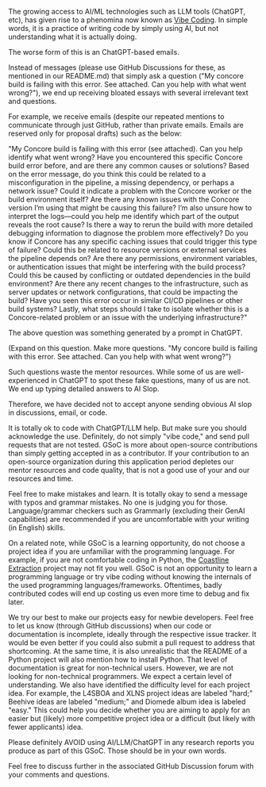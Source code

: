 The growing access to AI/ML technologies such as LLM tools (ChatGPT, etc), has given rise to a phenomina now known as [Vibe Coding](https://en.wikipedia.org/wiki/Vibe_coding). In simple words, it is a practice of writing code by simply using AI, but not understanding what it is actually doing.

The worse form of this is an ChatGPT-based emails.

Instead of messages (please use GitHub Discussions for these, as mentioned in our README.md) that simply ask a question ("My concore build is failing with this error. See attached. Can you help with what went wrong?"), we end up receiving bloated essays with several irrelevant text and questions.


For example, we receive emails (despite our repeated mentions to communicate through just GitHub, rather than private emails. Emails are reserved only for proposal drafts) such as the below:

"My Concore build is failing with this error (see attached). Can you help identify what went wrong? Have you encountered this specific Concore build error before, and are there any common causes or solutions? Based on the error message, do you think this could be related to a misconfiguration in the pipeline, a missing dependency, or perhaps a network issue? Could it indicate a problem with the Concore worker or the build environment itself? Are there any known issues with the Concore version I’m using that might be causing this failure? I’m also unsure how to interpret the logs—could you help me identify which part of the output reveals the root cause? Is there a way to rerun the build with more detailed debugging information to diagnose the problem more effectively? Do you know if Concore has any specific caching issues that could trigger this type of failure? Could this be related to resource versions or external services the pipeline depends on? Are there any permissions, environment variables, or authentication issues that might be interfering with the build process? Could this be caused by conflicting or outdated dependencies in the build environment? Are there any recent changes to the infrastructure, such as server updates or network configurations, that could be impacting the build? Have you seen this error occur in similar CI/CD pipelines or other build systems? Lastly, what steps should I take to isolate whether this is a Concore-related problem or an issue with the underlying infrastructure?"


The above question was something generated by a prompt in ChatGPT.

(Expand on this question. Make more questions. "My concore build is failing with this error. See attached. Can you help with what went wrong?")

Such questions waste the mentor resources. While some of us are well-experienced in ChatGPT to spot these fake questions, many of us are not. We end up typing detailed answers to AI Slop.

Therefore, we have decided not to accept anyone sending obvious AI slop in discussions, email, or code.

It is totally ok to code with ChatGPT/LLM help. But make sure you should acknowledge the use. Definitely, do not simply "vibe code," and send pull requests that are not tested. GSoC is more about open-source contributions than simply getting accepted in as a contributor. If your contribution to an open-source organization during this application period depletes our mentor resources and code quality, that is not a good use of your and our resources and time.

Feel free to make mistakes and learn. It is totally okay to send a message with typos and grammar mistakes. No one is judging you for those. Language/grammar checkers such as Grammarly (excluding their GenAI capabilities) are recommended if you are uncomfortable with your writing (in English) skills. 

On a related note, while GSoC is a learning opportunity, do not choose a project idea if you are unfamiliar with the programming language. For example, if you are not comfortable coding in Python, the [Coastline Extraction](https://github.com/fwitmer/CoastlineExtraction) project may not fit you well. GSoC is not an opportunity to learn a programming language or try vibe coding without knowing the internals of the used programming languages/frameworks. Oftentimes, badly contributed codes will end up costing us even more time to debug and fix later.

We try our best to make our projects easy for newbie developers. Feel free to let us know (through GitHub discussions) when our code or documentation is incomplete, ideally through the respective issue tracker. It would be even better if you could also submit a pull request to address that shortcoming. At the same time, it is also unrealistic that the README of a Python project will also mention how to install Python. That level of documentation is great for non-technical users. However, we are not looking for non-technical programmers. We expect a certain level of understanding. We also have identified the difficulty level for each project idea. For example, the L4SBOA and XLNS project ideas are labeled "hard;" Beehive ideas are labeled "medium;" and  Diomede album idea is labeled "easy." This could help you decide whether you are aiming to apply for an easier but (likely) more competitive project idea or a difficult (but likely with fewer applicants) idea.

Please definitely AVOID using AI/LLM/ChatGPT in any research reports you produce as part of this GSoC. Those should be in your own words.

Feel free to discuss further in the associated GitHub Discussion forum with your comments and questions.
